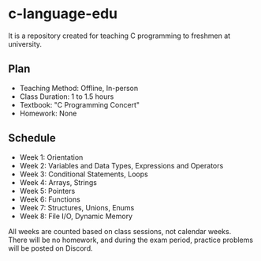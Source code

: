 # c-language-edu
It is a repository created for teaching C programming to freshmen at university.

## Plan
- Teaching Method: Offline, In-person
- Class Duration: 1 to 1.5 hours
- Textbook: "C Programming Concert"
- Homework: None

## Schedule
- Week 1: Orientation
- Week 2: Variables and Data Types, Expressions and Operators
- Week 3: Conditional Statements, Loops
- Week 4: Arrays, Strings
- Week 5: Pointers
- Week 6: Functions
- Week 7: Structures, Unions, Enums
- Week 8: File I/O, Dynamic Memory
  
All weeks are counted based on class sessions, not calendar weeks. <br />
There will be no homework, and during the exam period, practice problems will be posted on Discord.
